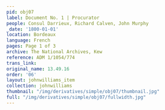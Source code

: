 ```yaml
---
pid: obj07
label: Document No. 1 | Procurator
people: Consul Darrieux, Richard Calven, John Murphy
_date: '1800-01-01'
location: Bordeaux
language: French
pages: Page 1 of 3
archive: The National Archives, Kew
reference: ADM 1/1054/774
trans_link:
original_name: 13.49.16
order: '06'
layout: johnwilliams_item
collection: johnwilliams
thumbnail: "/img/derivatives/simple/obj07/thumbnail.jpg"
full: "/img/derivatives/simple/obj07/fullwidth.jpg"
---
```

